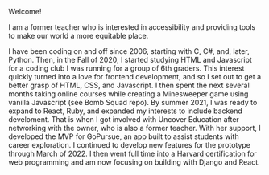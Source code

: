 Welcome!

I am a former teacher who is interested in accessibility and providing tools to make our world a more equitable place.

I have been coding on and off since 2006, starting with C, C#, and, later, Python. Then, in the Fall of 2020, I started studying HTML and Javascript for a coding club I was running for a group of 6th graders. This interest quickly turned into a love for frontend development, and so I set out to get a better grasp of HTML, CSS, and Javascript. I then spent the next several months taking online courses while creating a Minesweeper game using vanilla Javascript (see Bomb Squad repo). By summer 2021, I was ready to expand to React, Ruby, and expanded my interests to include backend develoment. That is when I got involved with Uncover Education after networking with the owner, who is also a former teacher. With her support, I developed the MVP for GoPursue, an app built to assist students with career exploration. I continued  to develop new features for the prototype through March of 2022. I then went full time into a Harvard certification for web programming and am now focusing on building with Django and React.
